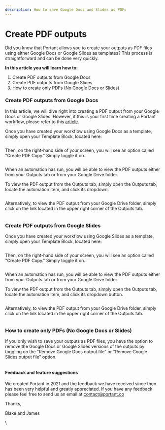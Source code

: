```yaml
---
description: How to save Google Docs and Slides as PDFs
---
```


# Create PDF outputs

Did you know that Portant allows you to create your outputs as PDF files using either Google Docs or Google Slides as templates? This process is straightforward and can be done very quickly.

**In this article you will learn how to:**

1. Create PDF outputs from Google Docs
2. Create PDF outputs from Google Slides
3. How to create only PDFs (No Google Docs or Slides)

### Create PDF outputs from Google Docs

In this article, we will dive right into creating a PDF output from your Google Docs or Google Slides. However, if this is your first time creating a Portant workflow, please refer to this [article](https://docs.portant.co/portant-docs/getting-started/quickstart).

Once you have created your workflow using Google Docs as a template, simply open your Template Block, located here:

<figure><img src="https://lh7-us.googleusercontent.com/1OUOHc0VYmCrAGh6q4-fsXa1C2ec9kM2FIMlT73Xhx2h9qiRWtOHtqfsFM96L69fC-uQyAGlfpubwIHafw_j5MiGpA_s5SWv_LTu41IL8WAuNaDV4pyq1BaGnSQ4SyBRVgJQw0XdGa8rAyqIoHJHK_Q" alt=""><figcaption></figcaption></figure>

Then, on the right-hand side of your screen, you will see an option called "Create PDF Copy." Simply toggle it on.

<figure><img src="https://lh7-us.googleusercontent.com/hwTgtP9wObJDM5VMO5tHFQ0_HvMGsWNWfYPdX2bn-P-OVwojLMn21fwzT_OqfGFvWU8Ee9u6CTKWlqnUIdGqVHs-fqjzoN0MG0HR9qI9E253rEaQ17UFBWv-6kg5Te8cGtCewDmQb57BCgUluwy-DVc" alt=""><figcaption></figcaption></figure>

When an automation has run, you will be able to view the PDF outputs either from your Outputs tab or from your Google Drive folder.

To view the PDF output from the Outputs tab, simply open the Outputs tab, locate the automation item, and click its dropdown.

<figure><img src="https://lh7-us.googleusercontent.com/rzTSNr6mNnGIBCp2I1Jz6v4SZWzFL9xFGI1h-UxWBLYMVn6xS6yewAk-famJGNbQal29EPL8FMsh7wASYxGbdjC9-joAq0y4kzgOdtO-h2oTlgby1UkGtKuIMlLZcMEkLNC3KsrqzO3x70T5aeK-Be4" alt=""><figcaption></figcaption></figure>

Alternatively, to view the PDF output from your Google Drive folder, simply click on the link located in the upper right corner of the Outputs tab.

<figure><img src="https://lh7-us.googleusercontent.com/KzOOF-9DNfCGjr8wdKrpax9XZ6HuA-edo7BeVJtHbz76uRpCKlcT9DN9SB5UL1AvtX7Oe6rZA4bIFitUZ4cO12PpHkjdkS7k7HnTbmU36cr54_CVpVK_pD676XQwxRQ9Is_pzFy5LaylUvCsmeXZnxM" alt=""><figcaption></figcaption></figure>

### **Create PDF outputs from Google Slides**

Once you have created your workflow using Google Slides as a template, simply open your Template Block, located here:

<figure><img src="https://lh7-us.googleusercontent.com/Xow8CWcPi5W_mt516IJjeg0yoYNyi347c_yBKEmhUW77GT9azsVx55g_tSjSl8EFXWyDimdxGLr80YMK0e_rLEzENSvY1oPM26BpniklHL3mX2F_nFxO7em8TWKWKYHWj2nNXCkj3p4kZceYLvDG25o" alt=""><figcaption></figcaption></figure>

Then, on the right-hand side of your screen, you will see an option called "Create PDF Copy." Simply toggle it on.

<figure><img src="https://lh7-us.googleusercontent.com/o2bgaPaabr0Ube_xI7glb_RJFTA3Pl6phqzBOrD6LGC5fNIsLcQwrolEfJd9V9iEOlZYbV5Xw5483hZ6Dd9PeM7Sec77jWGmaMyVfS-hwDPCWkJJEdSEibiEg6mhaO1yvKRo04vkReo353WxT6lp7ZU" alt=""><figcaption></figcaption></figure>

When an automation has run, you will be able to view the PDF outputs either from your Outputs tab or from your Google Drive folder.

To view the PDF output from the Outputs tab, simply open the Outputs tab, locate the automation item, and click its dropdown button.

<figure><img src="https://lh7-us.googleusercontent.com/hZ6NjaG8B_x-AyGLGUh4rCmhOoCbAyLUuepMQUnVlFMQYEfLdTqwKWGNIfCSly9kprUH39M3_drwfKFMYJTAW53rJmz-Tc-LqMKqGZzdznd2C3aFv6QTcP-Sb76WbyNVtCxw8MfIHtGdYSFZOMoreWg" alt=""><figcaption></figcaption></figure>

Alternatively, to view the PDF output from your Google Drive folder, simply click on the link located in the upper right corner of the Outputs tab.

<figure><img src="https://lh7-us.googleusercontent.com/SOsJSY2-d7oKswlyoiOv2_aQsI0lbqgFRnGqkdAz-AHIOV7V87J6sMqpia3bT-C_3BNGqLCWoxoZWo5_fzURBjICX5MQYq9c3pmlMmBHp4aZ8swcGs0gtsvXYv5NDsj7E5KzzD8y4XzMk9ZgnhKDkhA" alt=""><figcaption></figcaption></figure>

### **How to create only PDFs (No Google Docs or Slides)**

If you only wish to save your outputs as PDF files, you have the option to remove the Google Docs or Google Slides versions of the outputs by toggling on the "Remove Google Docs output file" or "Remove Google Slides output file" option.

<figure><img src="https://lh7-us.googleusercontent.com/9Mxtk2qQV9f3MBcaxT71CLuDsXe0MM5DYzWMLEU2v2DyNGXYao2RVvr9PioBtKnY3qxgDC1MfSZp7O9S_wwfjmUfTTUgfQICNKJtyihiT79LyrWrBMta81qx-WHRX7oWkf8OlA_gdx0IrG8AvacbKVE" alt=""><figcaption></figcaption></figure>



#### Feedback and feature suggestions

We created Portant in 2021 and the feedback we have received since then has been very helpful and greatly appreciated. If you have any feedback please feel free to send us an email at contact@portant.co

Thanks,

Blake and James

\
